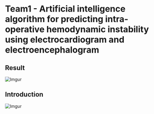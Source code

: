 # Team1 - Artificial intelligence algorithm for predicting intra-operative hemodynamic instability using electrocardiogram and electroencephalogram

## Result

![Imgur](https://imgur.com/nqCZQe2.png)


## Introduction
![Imgur](https://i.imgur.com/GcuV8Pw.png)



